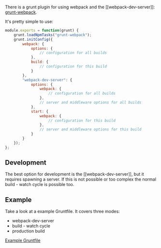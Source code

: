 There is a grunt plugin for using webpack and the [[webpack-dev-server]]: [grunt-webpack](https://github.com/webpack/grunt-webpack).

It's pretty simple to use:

``` javascript
module.exports = function(grunt) {
	grunt.loadNpmTasks("grunt-webpack");
	grunt.initConfig({
		webpack: {
			options: {
				// configuration for all builds
			},
			build: {
				// configuration for this build
			}
		},
		"webpack-dev-server": {
			options: {
				webpack: {
					// configuration for all builds
				},
				// server and middleware options for all builds
			},
			start: {
				webpack: {
					// configuration for this build
				},
				// server and middleware options for this build
			}
		}
	});
};
```

## Development

The best option for development is the [[webpack-dev-server]], but it requires spawning a server. If this is not possible or too complex the normal build - watch cycle is possible too.

## Example

Take a look at a example Gruntfile. It covers three modes:

* webpack-dev-server
* build - watch cycle
* production build

[Example Gruntfile](https://github.com/webpack/webpack-with-common-libs/blob/master/Gruntfile.js)